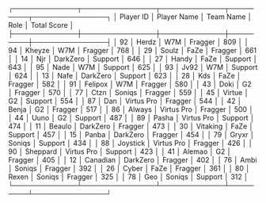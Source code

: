 ┌─────────────┬───────────────┬─────────────┬─────────┬───────────────┐
│   Player ID │ Player Name   │ Team Name   │ Role    │   Total Score │
├─────────────┼───────────────┼─────────────┼─────────┼───────────────┤
│          92 │ Herdz         │ W7M         │ Fragger │           809 │
│          94 │ Kheyze        │ W7M         │ Fragger │           768 │
│          29 │ Soulz         │ FaZe        │ Fragger │           661 │
│          14 │ Njr           │ DarkZero    │ Support │           646 │
│          27 │ Handy         │ FaZe        │ Support │           643 │
│          95 │ Nade          │ W7M         │ Support │           625 │
│          93 │ Jv92          │ W7M         │ Support │           624 │
│          13 │ Nafe          │ DarkZero    │ Support │           623 │
│          28 │ Kds           │ FaZe        │ Fragger │           582 │
│          91 │ Felipox       │ W7M         │ Fragger │           580 │
│          43 │ Doki          │ G2          │ Fragger │           570 │
│          77 │ Ctzn          │ Soniqs      │ Fragger │           559 │
│          45 │ Virtue        │ G2          │ Support │           554 │
│          87 │ Dan           │ Virtus Pro  │ Fragger │           544 │
│          42 │ Benja         │ G2          │ Fragger │           517 │
│          86 │ Always        │ Virtus Pro  │ Fragger │           500 │
│          44 │ Uuno          │ G2          │ Support │           487 │
│          89 │ Pasha         │ Virtus Pro  │ Support │           474 │
│          11 │ Beaulo        │ DarkZero    │ Fragger │           473 │
│          30 │ Vitaking      │ FaZe        │ Support │           457 │
│          15 │ Panba         │ DarkZero    │ Fragger │           454 │
│          79 │ Gryxr         │ Soniqs      │ Support │           434 │
│          88 │ Joystick      │ Virtus Pro  │ Fragger │           426 │
│          90 │ Sheppard      │ Virtus Pro  │ Support │           423 │
│          41 │ Alemao        │ G2          │ Fragger │           405 │
│          12 │ Canadian      │ DarkZero    │ Fragger │           402 │
│          76 │ Ambi          │ Soniqs      │ Fragger │           392 │
│          26 │ Cyber         │ FaZe        │ Fragger │           361 │
│          80 │ Rexen         │ Soniqs      │ Fragger │           325 │
│          78 │ Geo           │ Soniqs      │ Support │           312 │
└─────────────┴───────────────┴─────────────┴─────────┴───────────────┘